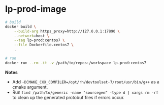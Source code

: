# lp-prod-image

```bash
# build
docker build \
    --build-arg https_proxy=http://127.0.0.1:17890 \
    --network=host \
    --tag lp-prod:centos7 \
    --file Dockerfile.centos7 \
    .

# run
docker run --rm -it -v /path/to/repos:/workspace lp-prod:centos7
```

**Notes**

- Add `-DCMAKE_CXX_COMPILER=/opt/rh/devtoolset-7/root/usr/bin/g++` as a cmake argument.
- Run `find /path/to/generic -name "sourcegen" -type d | xargs rm -rf` to clean up the generated protobuf files if errors occur.
